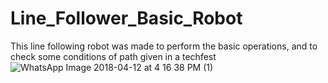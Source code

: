 # Line_Follower_Basic_Robot
This line following robot was made to perform the basic operations, and to check some conditions of path given in a techfest
![WhatsApp Image 2018-04-12 at 4 16 38 PM (1)](https://user-images.githubusercontent.com/53991169/79728113-07628f00-830b-11ea-8b74-c24dbd47d33d.jpeg)
